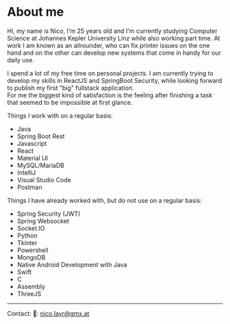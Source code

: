 # About me
Hi, my name is Nico, I'm 25 years old and I'm currently studying Computer Science at Johannes Kepler University Linz while also working part time. At work
I am known as an allrounder, who can fix printer issues on the one hand and on the other can develop new systems that come in handy for our daily use.

I spend a lot of my free time on personal projects. I am currently trying to develop my skills in ReactJS and SpringBoot Security, while looking forward to 
publish my first "big" fullstack application.  
For me the biggest kind of satisfaction is the feeling after finishing a task that seemed to be impossible at first glance.

Things I work with on a regular basis:
- Java
- Spring Boot Rest
- Javascript
- React
- Material UI
- MySQL/MariaDB
- IntelliJ
- Visual Studio Code
- Postman

Things I have already worked with, but do not use on a regular basis:
- Spring Security (JWT)
- Spring Websocket 
- Socket.IO
- Python
- Tkinter
- Powershell
- MongoDB
- Native Android Development with Java
- Swift
- C
- Assembly
- ThreeJS

---
Contact:
📧: nico.layr@gmx.at





